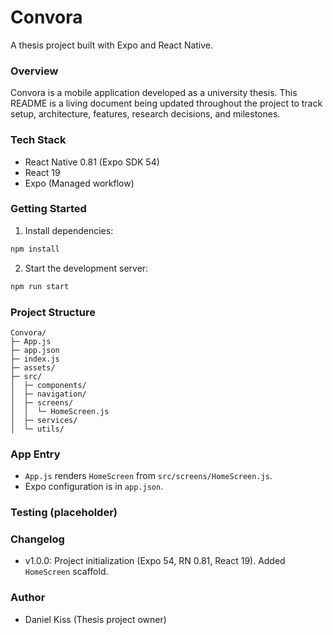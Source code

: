 # Convora

A thesis project built with Expo and React Native.

### Overview
Convora is a mobile application developed as a university thesis. This README is a living document being updated throughout the project to track setup, architecture, features, research decisions, and milestones.

### Tech Stack
- React Native 0.81 (Expo SDK 54)
- React 19
- Expo (Managed workflow)

### Getting Started
1. Install dependencies:
```bash
npm install
```
2. Start the development server:
```bash
npm run start
```

### Project Structure
```
Convora/
├─ App.js
├─ app.json
├─ index.js
├─ assets/
├─ src/
│  ├─ components/
│  ├─ navigation/
│  ├─ screens/
│  │  └─ HomeScreen.js
│  ├─ services/
│  └─ utils/
```

### App Entry
- `App.js` renders `HomeScreen` from `src/screens/HomeScreen.js`.
- Expo configuration is in `app.json`.

### Testing (placeholder)

### Changelog
- v1.0.0: Project initialization (Expo 54, RN 0.81, React 19). Added `HomeScreen` scaffold.

### Author
- Daniel Kiss (Thesis project owner)
